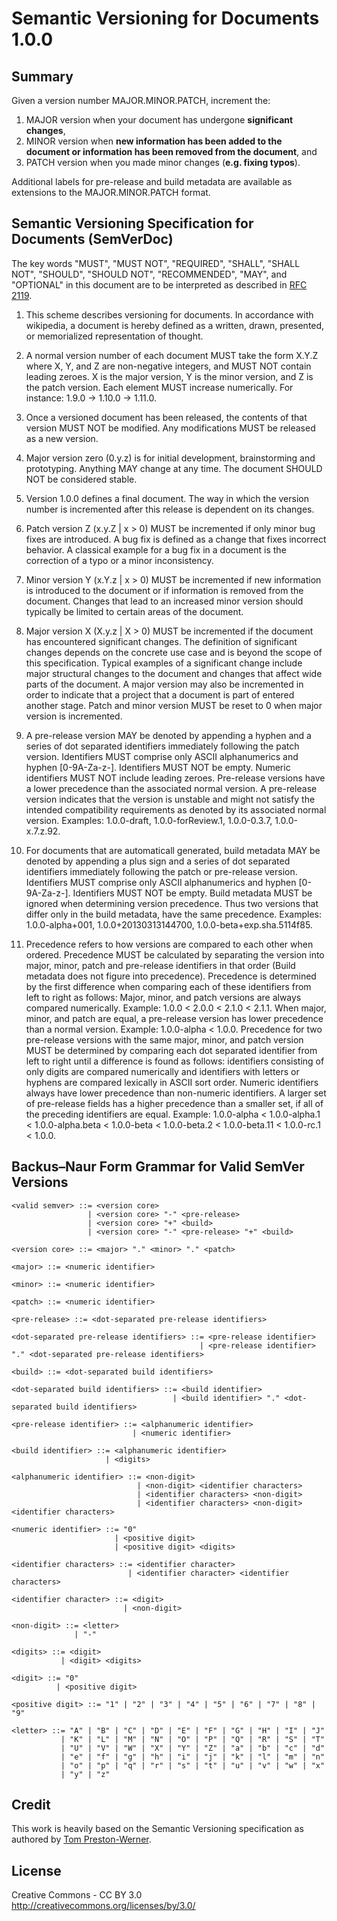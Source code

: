 Semantic Versioning for Documents 1.0.0
=======================================

Summary
-------

Given a version number MAJOR.MINOR.PATCH, increment the:

1. MAJOR version when your document has undergone **significant changes**,
1. MINOR version when **new information has been added to the document or information has been removed from the document**, and
1. PATCH version when you made minor changes (**e.g. fixing typos**).

Additional labels for pre-release and build metadata are available as extensions
to the MAJOR.MINOR.PATCH format.

Semantic Versioning Specification for Documents (SemVerDoc)
--------------------------------------------------------------

The key words "MUST", "MUST NOT", "REQUIRED", "SHALL", "SHALL NOT", "SHOULD",
"SHOULD NOT", "RECOMMENDED", "MAY", and "OPTIONAL" in this document are to be
interpreted as described in [RFC 2119](http://tools.ietf.org/html/rfc2119).

1. This scheme describes versioning for documents. In accordance with wikipedia, a document is hereby defined as a written, drawn, presented, or memorialized representation of thought.

1. A normal version number of each document MUST take the form X.Y.Z where X, Y, and Z are
non-negative integers, and MUST NOT contain leading zeroes. X is the major version, Y is the minor version, and Z is the patch version.
Each element MUST increase numerically. For instance: 1.9.0 -> 1.10.0 -> 1.11.0.

1. Once a versioned document has been released, the contents of that version
MUST NOT be modified. Any modifications MUST be released as a new version.

1. Major version zero (0.y.z) is for initial development, brainstorming and prototyping. Anything MAY change at any time. The document SHOULD NOT be considered stable.

1. Version 1.0.0 defines a final document. The way in which the version number is incremented after this release is dependent on its changes.

1. Patch version Z (x.y.Z | x > 0) MUST be incremented if only minor bug fixes are introduced. A bug fix is defined as a  change that fixes incorrect behavior. A classical example for a bug fix in a document is the correction of a typo or a minor inconsistency. 

1. Minor version Y (x.Y.z | x > 0) MUST be incremented if new information is introduced to the document or if information is removed from the document. Changes that lead to an increased minor version should typically be limited to certain areas of the document. 

1. Major version X (X.y.z | X > 0) MUST be incremented if the document has encountered significant changes. The definition of significant changes depends on the concrete use case and is beyond the scope of this specification. Typical examples of a significant change include major structural changes to the document and changes that affect wide parts of the document. A major version may also be incremented in order to indicate that a project that a document is part of entered another stage. Patch and minor version MUST be reset to 0 when major version is incremented.

1. A pre-release version MAY be denoted by appending a hyphen and a
series of dot separated identifiers immediately following the patch
version. Identifiers MUST comprise only ASCII alphanumerics and hyphen
[0-9A-Za-z-]. Identifiers MUST NOT be empty. Numeric identifiers MUST
NOT include leading zeroes. Pre-release versions have a lower
precedence than the associated normal version. A pre-release version
indicates that the version is unstable and might not satisfy the
intended compatibility requirements as denoted by its associated
normal version. Examples: 1.0.0-draft, 1.0.0-forReview.1, 1.0.0-0.3.7,
1.0.0-x.7.z.92.

1. For documents that are automaticall generated, build metadata MAY be denoted by appending a plus sign and a series of dot
separated identifiers immediately following the patch or pre-release version.
Identifiers MUST comprise only ASCII alphanumerics and hyphen [0-9A-Za-z-].
Identifiers MUST NOT be empty. Build metadata MUST be ignored when determining
version precedence. Thus two versions that differ only in the build metadata,
have the same precedence. Examples: 1.0.0-alpha+001, 1.0.0+20130313144700,
1.0.0-beta+exp.sha.5114f85.

1. Precedence refers to how versions are compared to each other when ordered.
Precedence MUST be calculated by separating the version into major, minor, patch
and pre-release identifiers in that order (Build metadata does not figure
into precedence). Precedence is determined by the first difference when
comparing each of these identifiers from left to right as follows: Major, minor,
and patch versions are always compared numerically. Example: 1.0.0 < 2.0.0 <
2.1.0 < 2.1.1. When major, minor, and patch are equal, a pre-release version has
lower precedence than a normal version. Example: 1.0.0-alpha < 1.0.0. Precedence
for two pre-release versions with the same major, minor, and patch version MUST
be determined by comparing each dot separated identifier from left to right
until a difference is found as follows: identifiers consisting of only digits
are compared numerically and identifiers with letters or hyphens are compared
lexically in ASCII sort order. Numeric identifiers always have lower precedence
than non-numeric identifiers. A larger set of pre-release fields has a higher
precedence than a smaller set, if all of the preceding identifiers are equal.
Example: 1.0.0-alpha < 1.0.0-alpha.1 < 1.0.0-alpha.beta < 1.0.0-beta <
1.0.0-beta.2 < 1.0.0-beta.11 < 1.0.0-rc.1 < 1.0.0.

Backus–Naur Form Grammar for Valid SemVer Versions
--------------------------------------------------

    <valid semver> ::= <version core>
                     | <version core> "-" <pre-release>
                     | <version core> "+" <build>
                     | <version core> "-" <pre-release> "+" <build>

    <version core> ::= <major> "." <minor> "." <patch>

    <major> ::= <numeric identifier>

    <minor> ::= <numeric identifier>

    <patch> ::= <numeric identifier>

    <pre-release> ::= <dot-separated pre-release identifiers>

    <dot-separated pre-release identifiers> ::= <pre-release identifier>
                                              | <pre-release identifier> "." <dot-separated pre-release identifiers>

    <build> ::= <dot-separated build identifiers>

    <dot-separated build identifiers> ::= <build identifier>
                                        | <build identifier> "." <dot-separated build identifiers>

    <pre-release identifier> ::= <alphanumeric identifier>
                               | <numeric identifier>

    <build identifier> ::= <alphanumeric identifier>
                         | <digits>

    <alphanumeric identifier> ::= <non-digit>
                                | <non-digit> <identifier characters>
                                | <identifier characters> <non-digit>
                                | <identifier characters> <non-digit> <identifier characters>

    <numeric identifier> ::= "0"
                           | <positive digit>
                           | <positive digit> <digits>

    <identifier characters> ::= <identifier character>
                              | <identifier character> <identifier characters>

    <identifier character> ::= <digit>
                             | <non-digit>

    <non-digit> ::= <letter>
                  | "-"

    <digits> ::= <digit>
               | <digit> <digits>

    <digit> ::= "0"
              | <positive digit>

    <positive digit> ::= "1" | "2" | "3" | "4" | "5" | "6" | "7" | "8" | "9"

    <letter> ::= "A" | "B" | "C" | "D" | "E" | "F" | "G" | "H" | "I" | "J"
               | "K" | "L" | "M" | "N" | "O" | "P" | "Q" | "R" | "S" | "T"
               | "U" | "V" | "W" | "X" | "Y" | "Z" | "a" | "b" | "c" | "d"
               | "e" | "f" | "g" | "h" | "i" | "j" | "k" | "l" | "m" | "n"
               | "o" | "p" | "q" | "r" | "s" | "t" | "u" | "v" | "w" | "x"
               | "y" | "z"



Credit
-------
This work is heavily based on the Semantic Versioning specification as authored by [Tom
Preston-Werner](http://tom.preston-werner.com).


License
-------

Creative Commons - CC BY 3.0
http://creativecommons.org/licenses/by/3.0/
